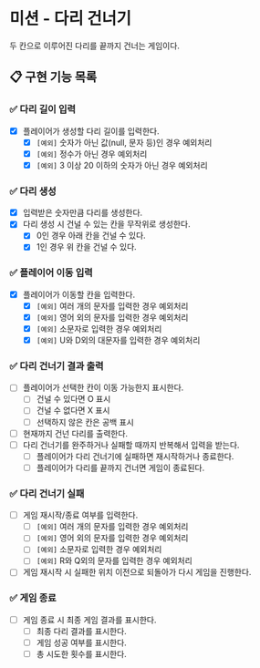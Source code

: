 # 미션 - 다리 건너기

두 칸으로 이루어진 다리를 끝까지 건너는 게임이다.

## 📋 구현 기능 목록

### ✅ 다리 길이 입력

+ [x] 플레이어가 생성할 다리 길이를 입력한다.
    + [x] `[예외]` 숫자가 아닌 값(null, 문자 등)인 경우 예외처리
    + [x] `[예외]` 정수가 아닌 경우 예외처리
    + [x] `[예외]` 3 이상 20 이하의 숫자가 아닌 경우 예외처리

### ✅ 다리 생성
+ [x] 입력받은 숫자만큼 다리를 생성한다.
+ [x] 다리 생성 시 건널 수 있는 칸을 무작위로 생성한다.
    + [x] 0인 경우 아래 칸을 건널 수 있다.
    + [x] 1인 경우 위 칸을 건널 수 있다.

### ✅ 플레이어 이동 입력
+ [x] 플레이어가 이동할 칸을 입력한다.
    + [x] `[예외]` 여러 개의 문자를 입력한 경우 예외처리
    + [x] `[예외]` 영어 외의 문자를 입력한 경우 예외처리
    + [x] `[예외]` 소문자로 입력한 경우 예외처리
    + [x] `[예외]` U와 D외의 대문자를 입력한 경우 예외처리

### ✅ 다리 건너기 결과 출력
+ [ ] 플레이어가 선택한 칸이 이동 가능한지 표시한다.
    + [ ] 건널 수 있다면 O 표시
    + [ ] 건널 수 없다면 X 표시
    + [ ] 선택하지 않은 칸은 공백 표시
+ [ ] 현재까지 건넌 다리를 출력한다.
+ [ ] 다리 건너기를 완주하거나 실패할 때까지 반복해서 입력을 받는다.
    + [ ] 플레이어가 다리 건너기에 실패하면 재시작하거나 종료한다.
    + [ ] 플레이어가 다리를 끝까지 건너면 게임이 종료된다.

### ✅ 다리 건너기 실패
+ [ ] 게임 재시작/종료 여부를 입력한다.
    + [ ] `[예외]` 여러 개의 문자를 입력한 경우 예외처리
    + [ ] `[예외]` 영어 외의 문자를 입력한 경우 예외처리
    + [ ] `[예외]` 소문자로 입력한 경우 예외처리
    + [ ] `[예외]` R와 Q외의 문자를 입력한 경우 예외처리
+ [ ] 게임 재시작 시 실패한 위치 이전으로 되돌아가 다시 게임을 진행한다.

### ✅ 게임 종료
+ [ ] 게임 종료 시 최종 게임 결과를 표시한다.
    + [ ] 최종 다리 결과를 표시한다.
    + [ ] 게임 성공 여부를 표시한다.
    + [ ] 총 시도한 횟수를 표시한다. 
